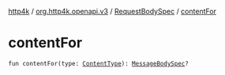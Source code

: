 [http4k](../../index.md) / [org.http4k.openapi.v3](../index.md) / [RequestBodySpec](index.md) / [contentFor](./content-for.md)

# contentFor

`fun contentFor(type: `[`ContentType`](../../org.http4k.core/-content-type/index.md)`): `[`MessageBodySpec`](../-message-body-spec/index.md)`?`